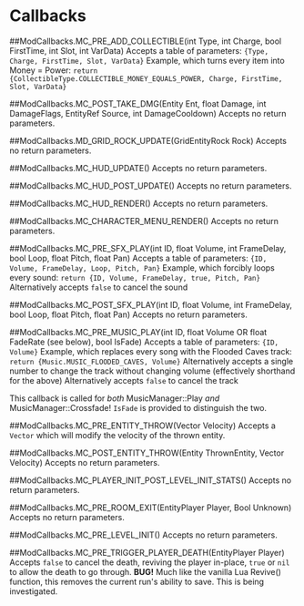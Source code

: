 # Callbacks
##ModCallbacks.MC_PRE_ADD_COLLECTIBLE(int Type, int Charge, bool FirstTime, int Slot, int VarData)
Accepts a table of parameters: `{Type, Charge, FirstTime, Slot, VarData}`
Example, which turns every item into Money = Power: `return {CollectibleType.COLLECTIBLE_MONEY_EQUALS_POWER, Charge, FirstTime, Slot, VarData}`

##ModCallbacks.MC_POST_TAKE_DMG(Entity Ent, float Damage, int DamageFlags, EntityRef Source, int DamageCooldown)
Accepts no return parameters.

##ModCallbacks.MD_GRID_ROCK_UPDATE(GridEntityRock Rock)
Accepts no return parameters.

##ModCallbacks.MC_HUD_UPDATE()
Accepts no return parameters.

##ModCallbacks.MC_HUD_POST_UPDATE()
Accepts no return parameters.

##ModCallbacks.MC_HUD_RENDER()
Accepts no return parameters.

##ModCallbacks.MC_CHARACTER_MENU_RENDER()
Accepts no return parameters.

##ModCallbacks.MC_PRE_SFX_PLAY(int ID, float Volume, int FrameDelay, bool Loop, float Pitch, float Pan)
Accepts a table of parameters: `{ID, Volume, FrameDelay, Loop, Pitch, Pan}`
Example, which forcibly loops every sound: `return {ID, Volume, FrameDelay, true, Pitch, Pan}`
Alternatively accepts `false` to cancel the sound

##ModCallbacks.MC_POST_SFX_PLAY(int ID, float Volume, int FrameDelay, bool Loop, float Pitch, float Pan)
Accepts no return parameters.

##ModCallbacks.MC_PRE_MUSIC_PLAY(int ID, float Volume OR float FadeRate (see below), bool IsFade)
Accepts a table of parameters: `{ID, Volume}`
Example, which replaces every song with the Flooded Caves track: `return {Music.MUSIC_FLOODED_CAVES, Volume}`
Alternatively accepts a single number to change the track without changing volume (effectively shorthand for the above)
Alternatively accepts `false` to cancel the track

This callback is called for *both* MusicManager::Play *and* MusicManager::Crossfade! `IsFade` is provided to distinguish the two.


##ModCallbacks.MC_PRE_ENTITY_THROW(Vector Velocity)
Accepts a `Vector` which will modify the velocity of the thrown entity.

##ModCallbacks.MC_POST_ENTITY_THROW(Entity ThrownEntity, Vector Velocity)
Accepts no return parameters.

##ModCallbacks.MC_PLAYER_INIT_POST_LEVEL_INIT_STATS()
Accepts no return parameters.

##ModCallbacks.MC_PRE_ROOM_EXIT(EntityPlayer Player, Bool Unknown)
Accepts no return parameters.

##ModCallbacks.MC_PRE_LEVEL_INIT()
Accepts no return parameters.

##ModCallbacks.MC_PRE_TRIGGER_PLAYER_DEATH(EntityPlayer Player)
Accepts `false` to cancel the death, reviving the player in-place, `true` or `nil` to allow the death to go through.
**BUG!** Much like the vanilla Lua Revive() function, this removes the current run's ability to save. This is being investigated.